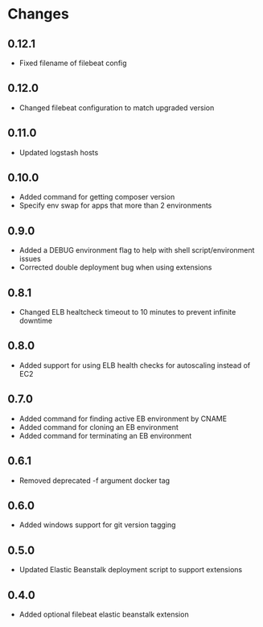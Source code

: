 # Changes

## 0.12.1

- Fixed filename of filebeat config

## 0.12.0

- Changed filebeat configuration to match upgraded version

## 0.11.0

- Updated logstash hosts

## 0.10.0

- Added command for getting composer version
- Specify env swap for apps that more than 2 environments

## 0.9.0

- Added a DEBUG environment flag to help with shell script/environment issues
- Corrected double deployment bug when using extensions

## 0.8.1

- Changed ELB healtcheck timeout to 10 minutes to prevent infinite downtime

## 0.8.0

- Added support for using ELB health checks for autoscaling instead of EC2

## 0.7.0

- Added command for finding active EB environment by CNAME
- Added command for cloning an EB environment
- Added command for terminating an EB environment

## 0.6.1

- Removed deprecated -f argument docker tag

## 0.6.0

- Added windows support for git version tagging

## 0.5.0

- Updated Elastic Beanstalk deployment script to support extensions

## 0.4.0

- Added optional filebeat elastic beanstalk extension
